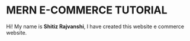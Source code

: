 # MERN E-COMMERCE TUTORIAL

Hi! My name is **Shitiz Rajvanshi**, I have created this website e commerce website.

